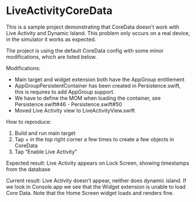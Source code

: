 # LiveActivityCoreData

This is a sample project demonstrating that CoreData doesn't work with Live Activity and Dynamic Island. This problem only occurs on a real device, in the simulator it works as expected.

The project is using the default CoreData config with some minor modifications, which are listed below.

Modifications:
- Main target and widget extension both have the AppGroup entitlement
- AppGroupPersistentContainer has been created in Persistence.swift, this is requires to add AppGroup support.
- We have to define the MOM when loading the container, see Persistence.swift#46 - Persistence.swift#50
- Moved Live Activity view to LiveActivityView.swift

How to reproduce:
1. Build and run main target
2. Tap + in the top right corner a few times to create a few objects in CoreData
3. Tap “Enable Live Activity”

Expected result:
Live Activity appears on Lock Screen, showing timestamps from the database

Current result:
Live Activity doesn’t appear, neither does dynamic island. If we look in Console.app we see that the Widget extension is unable to load Core Data. Note that the Home Screen widget loads and renders fine.
